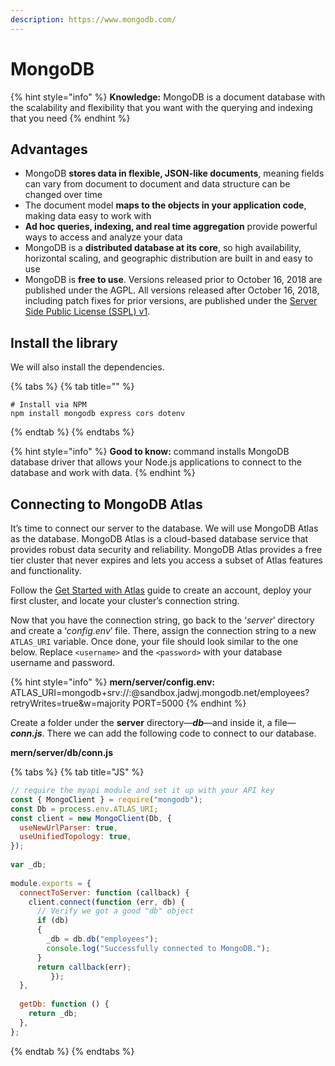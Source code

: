```yaml
---
description: https://www.mongodb.com/
---
```


# MongoDB



{% hint style="info" %}
**Knowledge:** MongoDB is a document database with the scalability and flexibility that you want with the querying and indexing that you need
{% endhint %}

## Advantages

* MongoDB **stores data in flexible, JSON-like documents**, meaning fields can vary from document to document and data structure can be changed over time
* The document model **maps to the objects in your application code**, making data easy to work with
* **Ad hoc queries, indexing, and real time aggregation** provide powerful ways to access and analyze your data
* MongoDB is a **distributed database at its core**, so high availability, horizontal scaling, and geographic distribution are built in and easy to use
* MongoDB is **free to use**. Versions released prior to October 16, 2018 are published under the AGPL. All versions released after October 16, 2018, including patch fixes for prior versions, are published under the [Server Side Public License (SSPL) v1](https://www.mongodb.com/licensing/server-side-public-license).

## Install the library

We will also install the dependencies.

{% tabs %}
{% tab title="" %}
```
# Install via NPM
npm install mongodb express cors dotenv
```
{% endtab %}
{% endtabs %}

{% hint style="info" %}
**Good to know:** command installs MongoDB database driver that allows your Node.js applications to connect to the database and work with data.
{% endhint %}

## Connecting to MongoDB Atlas

It’s time to connect our server to the database. We will use MongoDB Atlas as the database. MongoDB Atlas is a cloud-based database service that provides robust data security and reliability. MongoDB Atlas provides a free tier cluster that never expires and lets you access a subset of Atlas features and functionality.

Follow the [Get Started with Atlas](https://docs.atlas.mongodb.com/getting-started/) guide to create an account, deploy your first cluster, and locate your cluster’s connection string.

Now that you have the connection string, go back to the ‘_server_’ directory and create a ‘_config.env_’ file. There, assign the connection string to a new `ATLAS_URI` variable. Once done, your file should look similar to the one below. Replace `<username>` and the `<password>` with your database username and password.

{% hint style="info" %}
**mern/server/config.env:** ATLAS\_URI=mongodb+srv://:@sandbox.jadwj.mongodb.net/employees?retryWrites=true\&w=majority PORT=5000
{% endhint %}

Create a folder under the **server** directory—_**db**_—and inside it, a file—_**conn.js**_. There we can add the following code to connect to our database.

**mern/server/db/conn.js**

{% tabs %}
{% tab title="JS" %}
```javascript
// require the myapi module and set it up with your API key
const { MongoClient } = require("mongodb");
const Db = process.env.ATLAS_URI;
const client = new MongoClient(Db, {
  useNewUrlParser: true,
  useUnifiedTopology: true,
});
 
var _db;
 
module.exports = {
  connectToServer: function (callback) {
    client.connect(function (err, db) {
      // Verify we got a good "db" object
      if (db)
      {
        _db = db.db("employees");
        console.log("Successfully connected to MongoDB."); 
      }
      return callback(err);
         });
  },
 
  getDb: function () {
    return _db;
  },
};
```
{% endtab %}
{% endtabs %}
